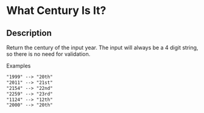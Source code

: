 # What Century Is It?

## Description

Return the century of the input year. The input will always be a 4 digit string, so there is no need for validation.

Examples

```txt
"1999" --> "20th"
"2011" --> "21st"
"2154" --> "22nd"
"2259" --> "23rd"
"1124" --> "12th"
"2000" --> "20th"
```

